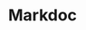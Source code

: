 ---
git: https://github.com/markdoc/markdoc
logohandle: markdocio
sort: markdoc
title: Markdoc
website: https://markdoc.io/
---